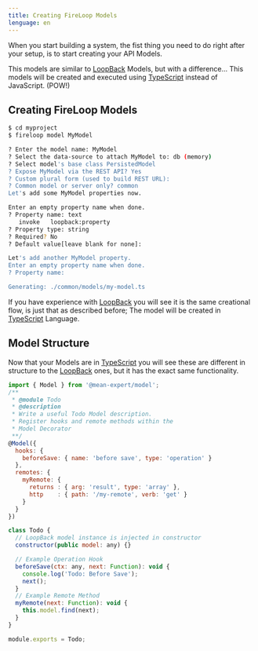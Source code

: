 ```yaml
---
title: Creating FireLoop Models
lenguage: en
---
```


When you start building a system, the fist thing you need to do right after your setup, is to start creating your API Models.

This models are similar to [LoopBack] Models, but with a difference... This models will be created and executed using [TypeScript] instead of JavaScript. (POW!)

##  Creating FireLoop Models

````sh
$ cd myproject
$ fireloop model MyModel

? Enter the model name: MyModel
? Select the data-source to attach MyModel to: db (memory)
? Select model's base class PersistedModel
? Expose MyModel via the REST API? Yes
? Custom plural form (used to build REST URL): 
? Common model or server only? common
Let's add some MyModel properties now.

Enter an empty property name when done.
? Property name: text
   invoke   loopback:property
? Property type: string
? Required? No
? Default value[leave blank for none]: 

Let's add another MyModel property.
Enter an empty property name when done.
? Property name: 

Generating: ./common/models/my-model.ts
````

If you have experience with [LoopBack] you will see it is the same creational flow, is just that as described before; The model will be created in [TypeScript] Language.

## Model Structure
Now that your Models are in  [TypeScript] you will see these are different in structure to the [LoopBack] ones, but it has the exact same functionality.

````js
import { Model } from '@mean-expert/model';
/**
 * @module Todo
 * @description
 * Write a useful Todo Model description.
 * Register hooks and remote methods within the
 * Model Decorator
 **/
@Model({
  hooks: {
    beforeSave: { name: 'before save', type: 'operation' }
  },
  remotes: {
    myRemote: {
      returns : { arg: 'result', type: 'array' },
      http    : { path: '/my-remote', verb: 'get' }
    }
  }
})

class Todo {
  // LoopBack model instance is injected in constructor
  constructor(public model: any) {}

  // Example Operation Hook
  beforeSave(ctx: any, next: Function): void {
    console.log('Todo: Before Save');
    next();
  }
  // Example Remote Method
  myRemote(next: Function): void {
    this.model.find(next);
  }
}

module.exports = Todo;
````

[NodeJS]: http://nodejs.org
[Horizon]: http://horizon.io/
[FireLoop]: http://fireloop.io
[FireLoop.io]: http://fireloop.io
[FireBase]: https://firebase.google.com/
[Google's FireBase]: https://firebase.google.com/
[Angular 2]: http://angular.io
[LoopBack]: http://loopback.io
[IBM's StrongLoop LoopBack]: http://loopback.io
[LoopBack SDK Builder]: http://github.com/mean-expert-official/loopback-sdk-builder
[loopback-sdk-angular]: http://npmjs.org/package/loopback-sdk-angular
[loopback-component-pubsub]: http://npmjs.org/package/loopback-component-pubsub
[LoopBack Component Real-Time]: http://github.com/mean-expert-official/loopback-component-realtime
[TypeScript]: https://www.typescriptlang.org
[SDK Builder]: https://github.com/mean-expert-official/loopback-sdk-builder